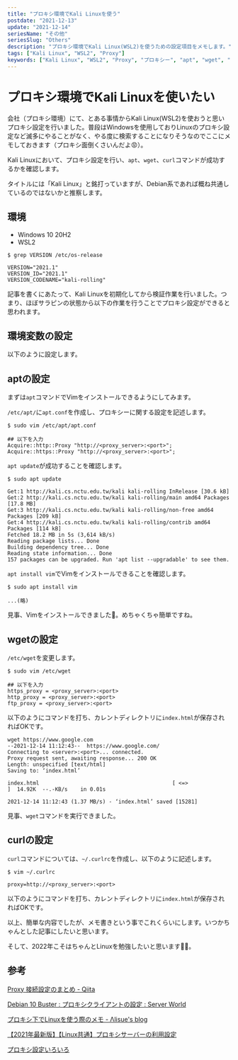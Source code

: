```yaml
---
title: "プロキシ環境でKali Linuxを使う"
postdate: "2021-12-13"
update: "2021-12-14"
seriesName: "その他"
seriesSlug: "Others"
description: "プロキシ環境でKali Linux(WSL2)を使うための設定項目をメモします。"
tags: ["Kali Linux", "WSL2", "Proxy"]
keywords: ["Kali Linux", "WSL2", "Proxy", "プロキシー", "apt", "wget", "curl"]
---
```


# プロキシ環境でKali Linuxを使いたい

会社（プロキシ環境）にて、とある事情からKali Linux(WSL2)を使おうと思いプロキシ設定を行いました。普段はWindowsを使用しておりLinuxのプロキシ設定など滅多にやることがなく、やる度に検索することになりそうなのでここにメモしておきます（プロキシ面倒くさいんだよ😡）。

Kali Linuxにおいて、プロキシ設定を行い、`apt`、`wget`、`curl`コマンドが成功するかを確認します。

<aside>

タイトルには「Kali Linux」と銘打っていますが、Debian系であれば概ね共通しているのではないかと推察します。

</aside>

## 環境

- Windows 10 20H2
- WSL2

```shell
$ grep VERSION /etc/os-release

VERSION="2021.1"
VERSION_ID="2021.1"
VERSION_CODENAME="kali-rolling"
```

記事を書くにあたって、Kali Linuxを初期化してから検証作業を行いました。つまり、ほぼサラピンの状態から以下の作業を行うことでプロキシ設定ができると思われます。

## 環境変数の設定

以下のように設定します。


## aptの設定

まずは`apt`コマンドでVimをインストールできるようにしてみます。

`/etc/apt/`に`apt.conf`を作成し、プロキシーに関する設定を記述します。

```shell
$ sudo vim /etc/apt/apt.conf

## 以下を入力
Acquire::http::Proxy "http://<proxy_server>:<port>";
Acquire::https::Proxy "http://<proxy_server>:<port>";
```

`apt update`が成功することを確認します。

```shell
$ sudo apt update

Get:1 http://kali.cs.nctu.edu.tw/kali kali-rolling InRelease [30.6 kB]
Get:2 http://kali.cs.nctu.edu.tw/kali kali-rolling/main amd64 Packages [17.8 MB]
Get:3 http://kali.cs.nctu.edu.tw/kali kali-rolling/non-free amd64 Packages [209 kB]
Get:4 http://kali.cs.nctu.edu.tw/kali kali-rolling/contrib amd64 Packages [114 kB]
Fetched 18.2 MB in 5s (3,614 kB/s)
Reading package lists... Done
Building dependency tree... Done
Reading state information... Done
157 packages can be upgraded. Run 'apt list --upgradable' to see them.
```

`apt install vim`でVimをインストールできることを確認します。

```shell
$ sudo apt install vim

...(略)
```

見事、Vimをインストールできました🎉。めちゃくちゃ簡単ですね。

## wgetの設定

`/etc/wget`を変更します。

```shell
$ sudo vim /etc/wget

## 以下を入力
https_proxy = <proxy_server>:<port>
http_proxy = <proxy_server>:<port>
ftp_proxy = <proxy_server>:<port>
```

以下のようにコマンドを打ち、カレントディレクトリに`index.html`が保存されればOKです。

```shell
wget https://www.google.com
--2021-12-14 11:12:43--  https://www.google.com/
Connecting to <server>:<port>... connected.
Proxy request sent, awaiting response... 200 OK
Length: unspecified [text/html]
Saving to: ‘index.html’

index.html                                          [ <=>                                                                                                  ]  14.92K  --.-KB/s    in 0.01s

2021-12-14 11:12:43 (1.37 MB/s) - ‘index.html’ saved [15281]
```

見事、`wget`コマンドを実行できました。

## curlの設定

`curl`コマンドについては、`~/.curlrc`を作成し、以下のように記述します。

```shell
$ vim ~/.curlrc

proxy=http://<proxy_server>:<port>
```

以下のようにコマンドを打ち、カレントディレクトリに`index.html`が保存されればOKです。


以上、簡単な内容でしたが、メモ書きという事でこれくらいにします。いつかちゃんとした記事にしたいと思います。

そして、2022年こそはちゃんとLinuxを勉強したいと思います🙋‍♂️。

## 参考

[Proxy 接続設定のまとめ - Qiita](https://qiita.com/msi/items/e3a9700a2ac4a407cec1)

[Debian 10 Buster : プロキシクライアントの設定 : Server World](https://www.server-world.info/query?os=Debian_10&p=squid&f=2)

[プロキシ下でLinuxを使う際のメモ - Λlisue&#39;s blog](https://lambdalisue.hatenablog.com/entry/2013/06/25/140630)

[【2021年最新版】【Linux共通】プロキシサーバーの利用設定](https://www.servernote.net/article.cgi?id=use-proxy-setting-for-linux)

[プロキシ設定いろいろ](https://kapibara-sos.net/archives/109)